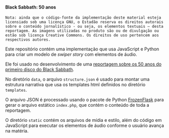 #### Black Sabbath: 50 anos

```Nota: ainda que o código-fonte da implementação deste material esteja licensiado sob uma licença GNU, o Estadão reserva os direitos autorais sobre o conteúdo jornalístico - ou seja, os elementos textuais – desta reportagem. As imagens utilizadas no produto são ou de divulgação ou estão sob licença Creative Commons. Os direitos de uso pertencem aos respectivos autores.```

Este repositório contém uma implementação que usa JavaScript e Python para criar um modelo de *swiper story* com elementos de áudio.

Ele foi usado no desenvolvimento de uma [reportagem sobre os 50 anos do primeiro disco do Black Sabbath](https://arte.estadao.com.br/cultura/black-sabbath-50-anos/).

No diretório `data`, o arquivo `structure.json` é usado para montar uma estrutura narrativa que usa os templates html definidos no diretório `templates`. 

O arquivo JSON é processado usando o pacote de Python [FrozenFlask](https://pythonhosted.org/Frozen-Flask/) para gerar o arquivo estático `index.php`, que contém o conteúdo de toda a reportagem.

O diretório `static` contém os arquivos de mídia e estilo, além do código em JavaScript para executar os elementos de áudio conforme o usuário avança na matéria.

